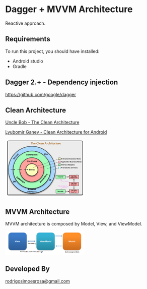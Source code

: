 # Dagger + MVVM Architecture
Reactive approach.

## Requirements
To run this project, you should have installed:
- Android studio
- Gradle

## Dagger 2.+ - Dependency injection
https://github.com/google/dagger

## Clean Architecture
[Uncle Bob - The Clean Architecture](https://blog.cleancoder.com/uncle-bob/2012/08/13/the-clean-architecture.html)

[Lyubomir Ganev - Clean Architecture for Android](https://luboganev.dev/blog/clean-architecture-pt1/)

<img src="https://github.com/rodrigosimoesrosa/dagger-mvvm-architecture/blob/master/images/clean_architecture.jpg" alt="drawing" width="50%"/>

## MVVM Architecture
MVVM architecture is composed by Model, View, and ViewModel.

<img src="https://github.com/rodrigosimoesrosa/dagger-mvvm-architecture/blob/master/images/mvvm.png" alt="drawing" width="50%"/>


## Developed By
rodrigosimoesrosa@gmail.com
